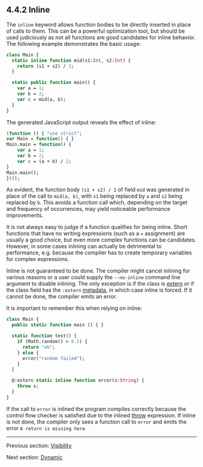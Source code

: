 ## 4.4.2 Inline

The `inline` keyword allows function bodies to be directly inserted in place of calls to them. This can be a powerful optimization tool, but should be used judiciously as not all functions are good candidates for inline behavior. The following example demonstrates the basic usage:

```haxe
class Main {
  static inline function mid(s1:Int, s2:Int) {
    return (s1 + s2) / 2;
  }

  static public function main() {
    var a = 1;
    var b = 2;
    var c = mid(a, b);
  }
}
```

The generated JavaScript output reveals the effect of inline:

```haxe
(function () { "use strict";
var Main = function() { }
Main.main = function() {
	var a = 1;
	var b = 2;
	var c = (a + b) / 2;
}
Main.main();
})();
```

As evident, the function body `(s1 + s2) / 2` of field `mid` was generated in place of the call to `mid(a, b)`, with `s1` being replaced by `a` and `s2` being replaced by `b`. This avoids a function call which, depending on the target and frequency of occurrences, may yield noticeable performance improvements.

It is not always easy to judge if a function qualifies for being inline. Short functions that have no writing expressions (such as a `=` assignment) are usually a good choice, but even more complex functions can be candidates. However, in some cases inlining can actually be detrimental to performance, e.g. because the compiler has to create temporary variables for complex expressions.

Inline is not guaranteed to be done. The compiler might cancel inlining for various reasons or a user could supply the `--no-inline` command line argument to disable inlining. The only exception is if the class is [extern](lf-externs.md) or if the class field has the `:extern` [metadata](lf-metadata.md), in which case inline is forced. If it cannot be done, the compiler emits an error.

It is important to remember this when relying on inline:

```haxe
class Main {
  public static function main () { }

  static function test() {
    if (Math.random() > 0.5) {
      return "ok";
    } else {
      error("random failed");
    }
  }

  @:extern static inline function error(s:String) {
    throw s;
  }
}
```

If the call to `error` is inlined the program compiles correctly because the control flow checker is satisfied due to the inlined [throw](expression-throw.md) expression. If inline is not done, the compiler only sees a function call to `error` and emits the error `A return is missing here`.

---

Previous section: [Visibility](class-field-visibility.md)

Next section: [Dynamic](class-field-dynamic.md)